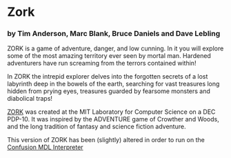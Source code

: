 # Zork
### by Tim Anderson, Marc Blank, Bruce Daniels and Dave Lebling

ZORK is a game of adventure, danger, and low cunning. In it you will explore some of the most amazing territory ever seen by mortal man. Hardened adventurers have run screaming from the terrors contained within!

In ZORK the intrepid explorer delves into the forgotten secrets of a lost labyrinth deep in the bowels of the earth, searching for vast treasures long hidden from prying eyes, treasures guarded by fearsome monsters and diabolical traps!

[ZORK](https://github.com/itafroma/zork-mdl) was created at the MIT Laboratory for Computer Science on a DEC PDP-10. It was inspired by the ADVENTURE game of Crowther and Woods, and the long tradition of fantasy and science fiction adventure.

This version of ZORK has been (slightly) altered in order to run on the [Confusion MDL Interpreter](http://www.ifarchive.org/indexes/if-archive/programming/mdl/interpreters/confusion/)
